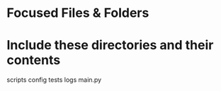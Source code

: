 # Focused Files & Folders

# Include these directories and their contents
scripts
config
tests
logs
main.py
